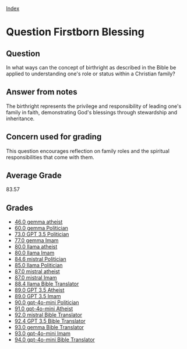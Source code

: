 
[Index](../../index.md)
# Question Firstborn Blessing
## Question
In what ways can the concept of birthright as described in the Bible be applied to understanding one's role or status within a Christian family?

## Answer from notes
The birthright represents the privilege and responsibility of leading one's family in faith, demonstrating God's blessings through stewardship and inheritance.

## Concern used for grading
This question encourages reflection on family roles and the spiritual responsibilities that come with them.

## Average Grade
83.57

## Grades
 * [46.0 gemma atheist](../answers/gemma_atheist/Firstborn_Blessing.md)
 * [60.0 gemma Politician](../answers/gemma_Politician/Firstborn_Blessing.md)
 * [73.0 GPT 3.5 Politician](../answers/GPT_3.5_Politician/Firstborn_Blessing.md)
 * [77.0 gemma Imam](../answers/gemma_Imam/Firstborn_Blessing.md)
 * [80.0 llama atheist](../answers/llama_atheist/Firstborn_Blessing.md)
 * [80.0 llama Imam](../answers/llama_Imam/Firstborn_Blessing.md)
 * [84.6 mistral Politician](../answers/mistral_Politician/Firstborn_Blessing.md)
 * [85.0 llama Politician](../answers/llama_Politician/Firstborn_Blessing.md)
 * [87.0 mistral atheist](../answers/mistral_atheist/Firstborn_Blessing.md)
 * [87.0 mistral Imam](../answers/mistral_Imam/Firstborn_Blessing.md)
 * [88.4 llama Bible Translator](../answers/llama_Bible_Translator/Firstborn_Blessing.md)
 * [89.0 GPT 3.5 Atheist](../answers/GPT_3.5_Atheist/Firstborn_Blessing.md)
 * [89.0 GPT 3.5 Imam](../answers/GPT_3.5_Imam/Firstborn_Blessing.md)
 * [90.0 gpt-4o-mini Politician](../answers/gpt-4o-mini_Politician/Firstborn_Blessing.md)
 * [91.0 gpt-4o-mini Atheist](../answers/gpt-4o-mini_Atheist/Firstborn_Blessing.md)
 * [92.0 mistral Bible Translator](../answers/mistral_Bible_Translator/Firstborn_Blessing.md)
 * [92.4 GPT 3.5 Bible Translator](../answers/GPT_3.5_Bible_Translator/Firstborn_Blessing.md)
 * [93.0 gemma Bible Translator](../answers/gemma_Bible_Translator/Firstborn_Blessing.md)
 * [93.0 gpt-4o-mini Imam](../answers/gpt-4o-mini_Imam/Firstborn_Blessing.md)
 * [94.0 gpt-4o-mini Bible Translator](../answers/gpt-4o-mini_Bible_Translator/Firstborn_Blessing.md)
